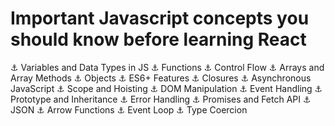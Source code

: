 
# Important Javascript concepts you should know before learning React

⚓ Variables and Data Types in JS
⚓ Functions
⚓ Control Flow
⚓ Arrays and Array Methods
⚓ Objects
⚓ ES6+ Features
⚓ Closures
⚓ Asynchronous JavaScript
⚓ Scope and Hoisting
⚓ DOM Manipulation
⚓ Event Handling
⚓ Prototype and Inheritance
⚓ Error Handling
⚓ Promises and Fetch API
⚓ JSON
⚓ Arrow Functions
⚓ Event Loop
⚓ Type Coercion